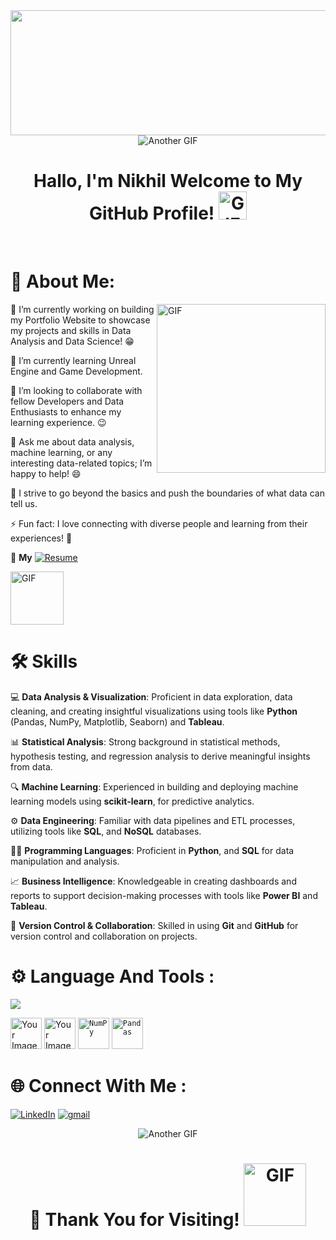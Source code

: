 
<div align="center">
  <img width="1150" height="200" src="https://github.com/Nikhil414/Nikhil414/blob/main/Final.gif" alt="Data Analyst GIF" />
</div>

<div style="display: flex; justify-content: center;">
  <img src="https://user-images.githubusercontent.com/74038190/212284100-561aa473-3905-4a80-b561-0d28506553ee.gif" style="max-width: 100%; height: auto;" alt="Another GIF" />
</div>

<h1 align="center">Hallo, I'm Nikhil Welcome to My GitHub Profile! <img src="https://user-images.githubusercontent.com/74038190/214644152-52f47eb3-5e31-4f47-8758-05c9468d5596.gif" width="45" height="45" alt="GIF" /></h1>
<br />


# 💫 About Me:

<img align="right" height="270px" alt="GIF" src="https://user-images.githubusercontent.com/74038190/212749447-bfb7e725-6987-49d9-ae85-2015e3e7cc41.gif" style="max-width: 100%; display: inline-block;" data-target="animated-image.originalImage">

🔭 I’m currently working on building my Portfolio Website to showcase my projects and skills in Data Analysis and Data Science! 😁  

🌱 I’m currently learning Unreal Engine and Game Development.  

👯 I’m looking to collaborate with fellow Developers and Data Enthusiasts to enhance my learning experience. 😉  

💬 Ask me about data analysis, machine learning, or any interesting data-related topics; I’m happy to help! 😄  

🧗 I strive to go beyond the basics and push the boundaries of what data can tell us.  

⚡ Fun fact: I love connecting with diverse people and learning from their experiences! 🙌

 📝 **My** [![Resume](https://img.shields.io/badge/Resume-grey?style=for-the-badge&logo=Resume)](nikhilairsang321@gmail.com)




<img align="center" height="85px" alt="GIF" src="https://user-images.githubusercontent.com/74038190/212284158-e840e285-664b-44d7-b79b-e264b5e54825.gif" style="max-width: 100%; display: inline-block;" data-target="animated-image.originalImage">

# 🛠️ Skills

💻 **Data Analysis & Visualization**: Proficient in data exploration, data cleaning, and creating insightful visualizations using tools like **Python** (Pandas, NumPy, Matplotlib, Seaborn) and **Tableau**.

📊 **Statistical Analysis**: Strong background in statistical methods, hypothesis testing, and regression analysis to derive meaningful insights from data.

🔍 **Machine Learning**: Experienced in building and deploying machine learning models using **scikit-learn**,  for predictive analytics.

⚙️ **Data Engineering**: Familiar with data pipelines and ETL processes, utilizing tools like  **SQL**, and **NoSQL** databases.

👨‍💻 **Programming Languages**: Proficient in **Python**, and **SQL** for data manipulation and analysis.

📈 **Business Intelligence**: Knowledgeable in creating dashboards and reports to support decision-making processes with tools like **Power BI** and **Tableau**.

🔧 **Version Control & Collaboration**: Skilled in using **Git** and **GitHub** for version control and collaboration on projects.




<img align="right" height="3px" alt="GIF" src="https://user-images.githubusercontent.com/74038190/212284115-f47cd8ff-2ffb-4b04-b5bf-4d1c14c0247f.gif" style="max-width: 100%; display: inline-block;" data-target="animated-image.originalImage">

# ⚙ Language And Tools :


<p align="left">
  <a href="https://skillicons.dev">
    <img src="https://skillicons.dev/icons?i=git,anaconda,opencv,postgres,py,vscode,mysql" />
  </a>
  <div align="left">
    <img src="https://github.com/user-attachments/assets/2196f7cc-9b9d-4c28-acbf-28d36f328f87" alt="Your Image" width="50" height="50" />
    <img src="https://github.com/user-attachments/assets/e3e4f3b7-4147-4ddc-bae2-f6b92e671c73" alt="Your Image" width="50" height="50" />
	<code><img width="50" src="https://github.com/marwin1991/profile-technology-icons/assets/76012086/4ec200c2-acdf-4c42-b419-cd49cba3d09f" alt="NumPy" title="NumPy"/></code>
	<code><img width="50" src="https://github.com/marwin1991/profile-technology-icons/assets/76012086/24b02d77-2f28-43c7-b5d6-e15e3395851b" alt="Pandas" title="Pandas"/></code>
</div>
                                   
</p>


# 🌐 Connect With Me :
[![LinkedIn](https://img.shields.io/badge/LinkedIn-0077B5?style=for-the-badge&logo=linkedin&logoColor=white)](https://www.linkedin.com/in/nikhil-airsang/) [![gmail](https://img.shields.io/badge/Gmail-grey?style=for-the-badge&logo=Gmail)](nikhilairsang321@gmail.com)

<div style="display: flex; justify-content: center;">
  <img src="https://user-images.githubusercontent.com/74038190/212284136-03988914-d899-44b4-b1d9-4eeccf656e44.gif" style="max-width: 100%; height: auto;" alt="Another GIF" />
</div>

<h1 align="center">🎉 Thank You for Visiting! <img src="https://user-images.githubusercontent.com/74038190/213911110-aedbef38-a29f-4b6b-a65c-11608b4f75a5.gif" width="100" height="100" alt="GIF" /></h1>
<br />

















